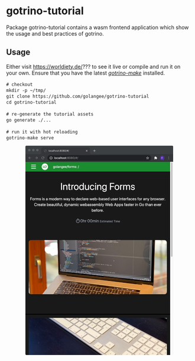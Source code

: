 # gotrino-tutorial

Package gotrino-tutorial contains a wasm frontend application which show the usage and best 
practices of gotrino.

## Usage

Either visit https://worldiety.de/??? to see it live or compile and run it on your own.
Ensure that you have the latest *[gotrino-make](https://github.com/golangee/gotrino-make)* installed.

```
# checkout
mkdir -p ~/tmp/
git clone https://github.com/golangee/gotrino-tutorial
cd gotrino-tutorial

# re-generate the tutorial assets
go generate ./...

# run it with hot reloading
gotrino-make serve
```

<p align="center">
  <img style="max-width: 400px" src="screenshot.png">
</p>